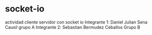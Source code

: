 # socket-io
actividad cliente servidor con socket io
 Integrante 1: Daniel Julian Sena Causil grupo A
 Integrante 2: Sebastian Bermudez Ceballos Grupo B
